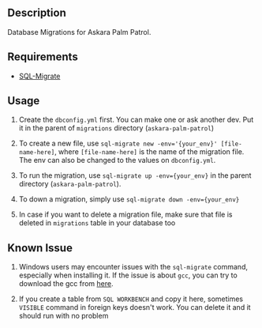## Description

Database Migrations for Askara Palm Patrol.

## Requirements

- [SQL-Migrate](https://github.com/rubenv/sql-migrate)

## Usage

1. Create the `dbconfig.yml` first. You can make one or ask another dev. Put it in the parent of `migrations` directory (`askara-palm-patrol`)
   
2. To create a new file, use `sql-migrate new -env='{your_env}' [file-name-here]`, where `[file-name-here]` is the name of the migration file. The env can also be changed to the values on `dbconfig.yml`.

3. To run the migration, use `sql-migrate up -env={your_env}` in the parent directory (`askara-palm-patrol`).

4. To down a migration, simply use `sql-migrate down -env={your_env}`

5. In case if you want to delete a migration file, make sure that file is deleted in `migrations` table in your database too

## Known Issue

1. Windows users may encounter issues with the `sql-migrate` command, especially when installing it. If the issue is about `gcc`, you can try to download the gcc from [here](https://jmeubank.github.io/tdm-gcc/).

2. If you create a table from `SQL WORKBENCH` and copy it here, sometimes `VISIBLE` command in foreign keys doesn't work. You can delete it and it should run with no problem

